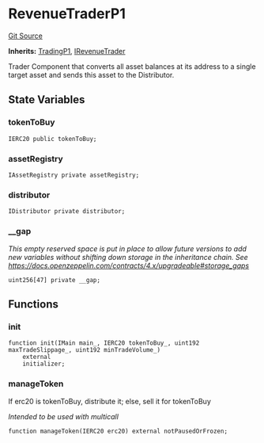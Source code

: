 # RevenueTraderP1
[Git Source](https://github.com/larrythecucumber321/protocol/blob/77d337b8595ba96d069ded321419b36a61984170/contracts/p1/RevenueTrader.sol)

**Inherits:**
[TradingP1](/tools/docgen/src/contracts/p1/mixins/Trading.sol/abstract.TradingP1.md), [IRevenueTrader](/tools/docgen/src/contracts/interfaces/IRevenueTrader.sol/interface.IRevenueTrader.md)

Trader Component that converts all asset balances at its address to a
single target asset and sends this asset to the Distributor.


## State Variables
### tokenToBuy

```solidity
IERC20 public tokenToBuy;
```


### assetRegistry

```solidity
IAssetRegistry private assetRegistry;
```


### distributor

```solidity
IDistributor private distributor;
```


### __gap
*This empty reserved space is put in place to allow future versions to add new
variables without shifting down storage in the inheritance chain.
See https://docs.openzeppelin.com/contracts/4.x/upgradeable#storage_gaps*


```solidity
uint256[47] private __gap;
```


## Functions
### init


```solidity
function init(IMain main_, IERC20 tokenToBuy_, uint192 maxTradeSlippage_, uint192 minTradeVolume_)
    external
    initializer;
```

### manageToken

If erc20 is tokenToBuy, distribute it; else, sell it for tokenToBuy

*Intended to be used with multicall*


```solidity
function manageToken(IERC20 erc20) external notPausedOrFrozen;
```

